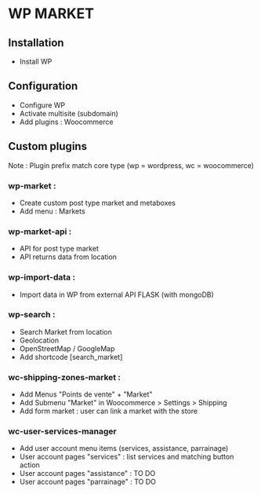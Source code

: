 # WP MARKET
  
## Installation
- Install WP

## Configuration
- Configure WP
- Activate multisite (subdomain)
- Add plugins : Woocommerce

## Custom plugins

Note :  Plugin prefix match core type (wp = wordpress, wc = woocommerce)  

### wp-market : 
- Create custom post type market and metaboxes
- Add menu : Markets

### wp-market-api :  
- API for post type market 
- API returns data from location

### wp-import-data : 
- Import data in WP from external API FLASK (with mongoDB)

### wp-search : 
- Search Market from location
- Geolocation
- OpenStreetMap / GoogleMap
- Add shortcode [search_market]

### wc-shipping-zones-market : 
- Add Menus "Points de vente" + "Market"
- Add Submenu "Market" in Woocommerce > Settings > Shipping
- Add form market : user can link a market with the store

### wc-user-services-manager
- Add user account menu items (services, assistance, parrainage)
- User account pages "services" : list services and matching button action
- User account pages "assistance" : TO DO
- User account pages "parrainage" : TO DO
